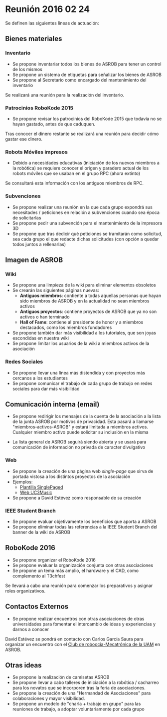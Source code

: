 # Reunión 2016 02 24

Se definen las siguientes líneas de actuación:

## Bienes materiales

### Inventario

* Se propone inventariar todos los bienes de ASROB para tener un control de los mismos
* Se propone un sistema de etiquetas para señalizar los bienes de ASROB
* Se propone al Secretario como encargado del mantenimiento del inventario

Se realizará una reunión para la realización del inventario.

### Patrocinios RoboKode 2015

* Se propone revisar los patrocinios del RoboKode 2015 que todavía no se hayan gastado, antes de que caduquen.

Tras conocer el dinero restante se realizará una reunión para decidir cómo gastar ese dinero.

### Robots Móviles impresos

* Debido a necesidades educativas \(iniciación de los nuevos miembros a la robótica\) se requiere conocer el origen y paradero actual de los robots móviles que se usaban en el grupo RPC \(ahora extinto\)

Se consultará esta información con los antiguos miembros de RPC.

### Subvenciones

* Se propone realizar una reunión en la que cada grupo expondrá sus necesitades / peticiones en relación a subvenciones cuando sea época de solicitarlas
* Se propone pedir una subvención para el mantenimiento de la impresora 3D
* Se propone que tras dedicir qué peticiones se tramitarán como solicitud, sea cada grupo el que redacte dichas solicitudes \(con opción a quedar todos juntos a rellenarlas\)

## Imagen de ASROB

### Wiki

* Se propone una limpieza de la wiki para eliminar elementos obsoletos
* Se crearán las siguientes páginas nuevas:
  * **Antiguos miembros**: contiente a todas aquellas personas que hayan sido miembros de ASROB y en la actualidad no sean miembros activos
  * **Antiguos proyectos**: contiene proyectos de ASROB que ya no son activos o han terminado
  * **Hall of Fame**: contiene al presidente de honor y a miembros destacados, como los miembros fundadores
* Se propone también dar más visibilidad a los tutoriales, que son joyas escondidas en nuestra wiki
* Se propone limitar los usuarios de la wiki a miembros activos de la asociación

### Redes Sociales

* Se propone llevar una línea más distendida y con proyectos más cercanos a los estudiantes
* Se propone comunicar el trabajo de cada grupo de trabajo en redes sociales para dar más visibilidad

## Comunicación interna \(email\)

* Se propone redirigir los mensajes de la cuenta de la asociación a la lista de la junta ASROB por motivos de privacidad. Esta pasará a llamarse "miembros-activos-ASROB" y estará limitada a miembros activos. Cualquier miembro activo puede solicitar su inclusión en la misma

* La lista general de ASROB seguirá siendo abierta y se usará para comunicación de información no privada de caracter divulgativo

### Web

* Se propone la creación de una página web _single-page_ que sirva de portada vistosa a los distintos proyectos de la asociación
* Ejemplos:
  * [Plantilla SinglePaged](http://t413.com/SinglePaged/)
  * [Web UC3Music](http://uc3music.github.io/)
* Se propone a David Estévez como responsable de su creación

### IEEE Student Branch

* Se propone evaluar objetivamente los beneficios que aporta a ASROB
* Se propone eliminar todas las referencias a la IEEE Student Branch del banner de la wiki de ASROB

## RoboKode 2016

* Se propone organizar el RoboKode 2016
* Se propone evaluar la organización conjunta con otras asociaciones
* Se propone un tema más amplio, el hardware y el CAD, como complemento al T3chfest

Se llevará a cabo una reunión para comenzar los preparativos y asignar roles organizativos.

## Contactos Externos

* Se propone realizar encuentros con otras asociaciones de otras universidades para fomentar el intercambio de ideas y experiencias y darnos a conocer

David Estévez se pondrá en contacto con Carlos García Saura para organizar un encuentro con el [Club de roboocia-Mecatrónica de la UAM](http://crm-uam.github.io/) en ASROB.

## Otras ideas

* Se propone la realización de camisetas ASROB
* Se propone llevar a cabo talleres de iniciación a la robótica / cacharreo para los novatos que se incorporen tras la feria de asociaciones.
* Se propone la creación de una "Hermandad de Asociaciones" para colaboraciones y mayor visibilidad.
* Se propone un modelo de "charla + trabajo en grupo" para las reuniones de trabajo, a adoptar voluntariamente por cada grupo




